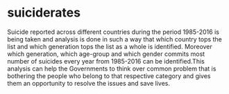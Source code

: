 # suiciderates
Suicide reported across different countries during the period 1985-2016 is being taken and analysis is done in such a way that which country tops the list and which generation tops the list as a whole is identified. Moreover which generation, which age-group and which gender commits most number of suicides every year from 1985-2016 can be identified.This analysis can help the Governments to think over common problem that is bothering the people who belong to that respective category and gives them an opportunity to resolve the issues and save lives.
